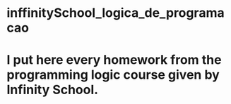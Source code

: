 # inffinitySchool_logica_de_programacao
# I put here every homework from the programming logic course given by Infinity School. 
